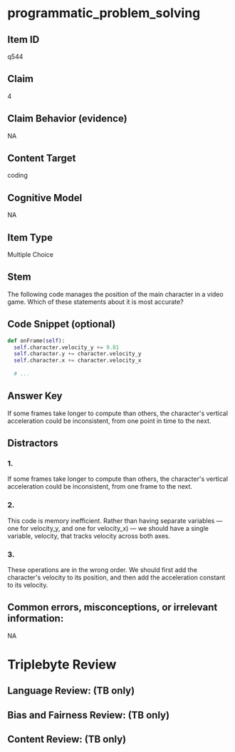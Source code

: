 # programmatic_problem_solving

## Item ID
q544

## Claim
4

## Claim Behavior (evidence)
NA

## Content Target
coding

## Cognitive Model
NA

## Item Type
Multiple Choice

## Stem
The following code manages the position of the main character in a video game. Which of these statements about it is most accurate?

## Code Snippet (optional)
```python
def onFrame(self):
  self.character.velocity_y += 9.81
  self.character.y += character.velocity_y
  self.character.x += character.velocity_x
  
  # ...
```

## Answer Key
If some frames take longer to compute than others, the character's vertical acceleration could be inconsistent, from one point in time to the next.

## Distractors

### 1.
If some frames take longer to compute than others, the character's vertical acceleration could be inconsistent, from one frame to the next.

### 2.
This code is memory inefficient. Rather than having separate variables — one for velocity_y, and one for velocity_x) — we should have a single variable, velocity, that tracks velocity across both axes.

### 3.
These operations are in the wrong order. We should first add the character's velocity to its position, and then add the acceleration constant to its velocity.

## Common errors, misconceptions, or irrelevant information:
NA

# Triplebyte Review


## Language Review: (TB only)


## Bias and Fairness Review: (TB only)


## Content Review: (TB only)

